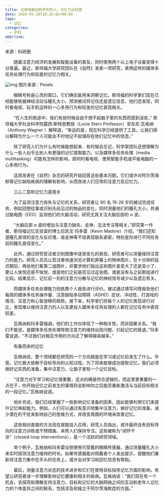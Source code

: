 ```yaml
---
title: 边用电脑边刷手机的人，记忆力比较差
date: 2020-05-18T18:26:02+08:00
tags:
  - 记忆
categories:
  - 手机
abbrlink:
---
```


来源：科研圈

　　随着注意力经济的发展和智能设备的普及，同时使用两个以上电子设备变得十分普遍。最近，斯坦福大学研究团队在《自然》发表一项研究，表明这样的媒体多任务处理行为和较差的记忆力相关。

![img](https://cdn.jsdelivr.net/gh/yakeing/Documentation@main/Hexo/images/37f5-kcaeqzy2896264.jpg)
图片来源：Pexels

　　眼睛号称是心灵的窗口，它们确实能用来洞察记忆。斯坦福的科学家们现在已经能够依据神经活动与瞳孔大小，预测被试将记住还是遗忘信息，他们还发现，同时看电视、玩手机这样的一心多用行为和较差的记忆表现相关。

　　“在人生的旅途中，我们有些时候会由于想不起脑子里的东西而感到沮丧，” 斯坦福大学社会科学院露西·斯特恩教授（Lucie Stern Professor）安东尼·瓦格纳（Anthony Wagner ）解释道，“幸运的是，现在科学已经提供了工具，让我们得以解释为什么一个人可能会不时地记不起储存在他们记忆中的信息。”

　　除了研究人们为什么有时候能想起来、有时候会忘记，科学家团队还想理解为什么一些人似乎比别人有更强的记忆提取能力，以及媒体多任务处理（media multitasking）可能有怎样的影响，即同时看电视、使用智能手机或平板电脑的一心多用行为。

　　这周发表在《自然》杂志的研究开始回答这些基本问题。它们或许对阿尔茨海默等记忆缺陷疾病的理解有影响，从而改进人们日常的注意力及记忆力。

　　三心二意和记忆力差相关

　　为了监测注意力丧失与记忆的关系，研究者让 80 名 18-26 岁的被试完成任务，例如回想往事或识别先前见过的物品的变化，同时测量他们的瞳孔大小，并通过脑电图（EEG）监测他们的大脑活动，研究尤其关注大脑后部的 α 波。

　　“大脑后部 α 波的增加与注意力缺失、走神、无法专注等相关，”研究第一作者、斯坦福记忆实验室的博士后凯文·玛多雷（Kevin Madore）介绍，“我们还知道瞳孔直径的变化与反应慢、易走神等不佳表现联系紧密，特别是你进行不同任务前的瞳孔直径变化。”

　　此外，通过研究受试者识别图像中逐渐变化的表现，研究者可以测量维持注意力的能力。研究人员先让受试者快速浏览计算机屏幕上的物体图片，在十分钟的延迟期后，再给他们看第二组图片，并要求他们指出这些图片是变大了还是变小了、更让人愉悦还是不愉悦，或是他们之前是否见过这张图，或是没有与之前那组进行比较。结果显示，记忆前一刻的注意力分散与记忆的神经信号减少以及遗忘有关。

　　而媒体多任务处理能力则依靠个人报告进行评价。被试通过填写问卷报告他们每周的媒体多任务操作量、注意缺陷多动障碍（ADHD）症状、冲动性、打游戏的情况、注意力和心智游移的趋势。接下来，科学家们将每个人的记忆表现进行对比，发现难以维持注意力的人以及更投入媒体多任务处理的人都在记忆任务中表现较差。

　　瓦格纳和玛多雷强调，他们的工作仅体现了一种相关性，而非因果关系。“我们不能说，是媒体多任务处理导致注意力的维持出现问题、引起记忆的衰退，”玛多雷说道，“不过我们对相互作用的方向正了解得越来越多。”

　　有备而来的记忆

　　瓦格纳说，整个领域都在研究的一个方向就是在学习或记忆前发生了什么。毕竟，记忆极大依赖于目标导向的认知过程。为了将来能够成功提取记忆，我们必须做好记东西的准备，集中注意力，让脑子里有一个记忆目标。

　　“注意力对于学习和记忆很重要，这点的确是符合逻辑的，而这里更重要的一点在于，你开始记忆之前发生的事情将会影响你之后能否重新激活与当前目标相关的一段记忆。”瓦格纳说道。

　　他补充说，我们已经掌握了一些影响记忆准备的因素，因此能够利用它们来提升记忆唤起能力。例如，人们可以通过有意识地集中注意力，做好记忆的准备，减少潜在的干扰来影响自己的思维方式，并改变周围的环境来改善记忆。

　　这些相对直接的方法现在就能投入应用，研究人员指出，或许最终会有目标导向的注意力训练或干预措施，来帮人们保持专注。这些被称为“闭环干涉”（closed-loop interventions），是一个活跃的研究领域。

　　举个例子，瓦格纳和玛多雷设想使用可穿戴的眼睛传感器，通过测量瞳孔大小来实时探测注意力维持的时长。如果传感器能对佩戴者个人发出提示，提醒他们重新将注意力集中在手头的任务上，或许会对学习和回忆信息有帮助。

　　最后，测量注意力状态的技术进步和它们在使用目标指导记忆方面的影响，有望让研究者进一步理解影响记忆健康和相关的疾病。瓦格纳说：“我们现在有一个机会，去探究和理解支持注意力、目标和记忆的大脑网络之间的互动和老年人记忆力的个体差异之间的联系，包括涉及和独立于阿尔茨海默症的方面。”